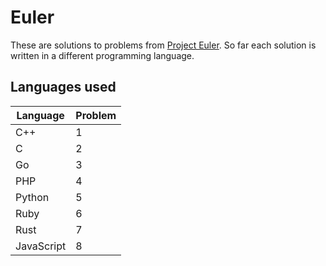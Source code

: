 # Euler

These are solutions to problems from [Project Euler](https://projecteuler.net/). So far each solution is written in a different programming language.

## Languages used

|  Language  | Problem |
| ---------- | ------- |
| C++        |       1 |
| C          |       2 |
| Go         |       3 |
| PHP        |       4 |
| Python     |       5 |
| Ruby       |       6 |
| Rust       |       7 |
| JavaScript |       8 |
